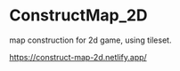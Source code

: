 # ConstructMap_2D
map construction for 2d game, using tileset.

https://construct-map-2d.netlify.app/
